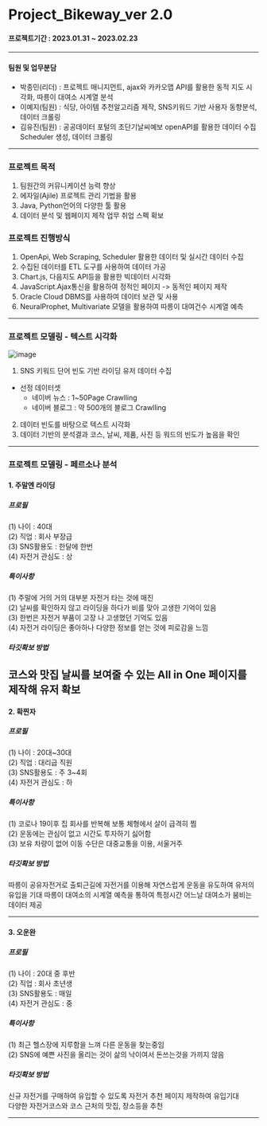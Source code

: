 # Project_Bikeway_ver 2.0
#### 프로젝트기간 : 2023.01.31 ~ 2023.02.23
---
#### 팀원 및 업무분담
* 박종민(리더) : 프로젝트 매니지먼트, ajax와 카카오맵 API를 활용한 동적 지도 시각화, 따릉이 대여소 시계열 분석
* 이예지(팀원) : 식당, 아이템 추천알고리즘 제작, SNS키워드 기반 사용자 동향분석, 데이터 크롤링
* 김유진(팀원) : 공공데이터 포털의 초단기날씨예보 openAPI를 활용한 데이터 수집 Scheduler 생성, 데이터 크롤링
---
### 프로젝트 목적
1. 팀원간의 커뮤니케이션 능력 향상
2. 에자일(Ajile) 프로젝트 관리 기법을 활용
3. Java, Python언어의 다양한 툴 활용
4. 데이터 분석 및 웹페이지 제작 업무 취업 스펙 확보
### 프로젝트 진행방식
1. OpenApi, Web Scraping, Scheduler 활용한 데이터 및 실시간 데이터 수집
2. 수집된 데이터를 ETL 도구를 사용하여 데이터 가공
3. Chart.js, 다음지도 API등을 활용한 빅데이터 시각화
4. JavaScript.Ajax통신을 활용하여 정적인 페이지 -> 동적인 페이지 제작
5. Oracle Cloud DBMS를 사용하여 데이터 보관 및 사용
6. NeuralProphet, Multivariate 모델을 활용하여 따릉이 대여건수 시계열 예측
---
### 프로젝트 모델링 - 텍스트 시각화
![image](https://user-images.githubusercontent.com/113589300/221070516-1b1c6567-d644-42a9-b0b9-db89b439615c.png)
1. SNS 키워드 단어 빈도 기반 라이딩 유저 데이터 수집
  - 선정 데이터셋 
    - 네이버 뉴스 : 1~50Page Crawlling
    - 네이버 블로그 : 약 500개의 블로그 Crawlling
2. 데이터 빈도를 바탕으로 텍스트 시각화
3. 데이터 기반의 분석결과 코스, 날씨, 제품, 사진 등 워드의 빈도가 높음을 확인  
---
### 프로젝트 모델링 - 페르소나 분석
#### 1. 주말엔 라이딩
##### 프로필
(1) 나이 : 40대  
(2) 직업 : 회사 부장급  
(3) SNS활용도 : 한달에 한번  
(4) 자전거 관심도 : 상  
##### 특이사항
(1) 주말에 거의 거의 대부분 자전거 타는 것에 매진  
(2) 날씨를 확인하지 않고 라이딩을 하다가 비를 맞아 고생한 기억이 있음  
(3) 한번은 자전거 부품이 고장 나 고생했던 기억도 있음  
(4) 자전거 라이딩은 좋아하나 다양한 정보를 얻는 것에 피로감을 느낌  
##### 타깃확보 방법
코스와 맛집 날씨를 보여줄 수 있는 All in One 페이지를 제작해 유저 확보
---
#### 2. 확찐자
##### 프로필
(1) 나이 : 20대~30대  
(2) 직업 : 대리급 직원  
(3) SNS활용도 : 주 3~4회  
(4) 자전거 관심도 : 하  
##### 특이사항
(1) 코로나 19이후 집 회사를 반복해 보통 체형에서 살이 급격히 찜  
(2) 운동에는 관심이 없고 시간도 투자하기 싫어함  
(3) 보유 차량이 없어 이동 수단은 대중교통을 이용, 서울거주  
##### 타깃확보 방법
따릉이 공유자전거로 출퇴근길에 자전거를 이용해 자연스럽게 운동을 유도하여 유저의 유입을 기대
따릉이 대여소의 시계열 예측을 통하여 특정시간 어느날 대여소가 붐비는 데이터 제공

---
#### 3. 오운완
##### 프로필
(1) 나이 : 20대 중 후반  
(2) 직업 : 회사 초년생  
(3) SNS활용도 : 매일  
(4) 자전거 관심도 : 중  
##### 특이사항
(1) 최근 헬스장에 지루함을 느껴 다른 운동을 찾는중임  
(2) SNS에 예쁜 사진을 올리는 것이 삶의 낙이여서 돈쓰는것을 가끼지 않음  
##### 타깃확보 방법
신규 자전거를 구매하여 유입할 수 있도록 자전거 추천 페이지 제작하여 유입기대  
다양한 자전거코스와 코스 근처의 맛집, 장소등을 추천  

---
